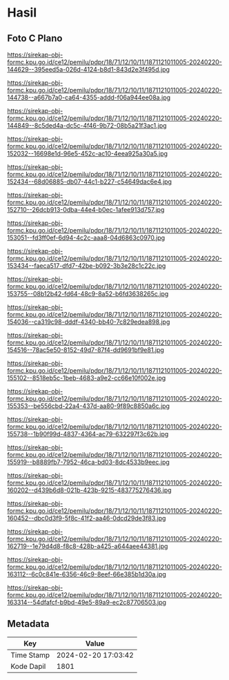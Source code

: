 # Hasil

## Foto C Plano

https://sirekap-obj-formc.kpu.go.id/ce12/pemilu/pdpr/18/71/12/10/11/1871121011005-20240220-144629--395eed5a-026d-4124-b8d1-843d2e3f495d.jpg

https://sirekap-obj-formc.kpu.go.id/ce12/pemilu/pdpr/18/71/12/10/11/1871121011005-20240220-144738--a667b7a0-ca64-4355-addd-f06a944ee08a.jpg

https://sirekap-obj-formc.kpu.go.id/ce12/pemilu/pdpr/18/71/12/10/11/1871121011005-20240220-144849--8c5ded4a-dc5c-4f46-9b72-08b5a21f3ac1.jpg

https://sirekap-obj-formc.kpu.go.id/ce12/pemilu/pdpr/18/71/12/10/11/1871121011005-20240220-152032--16698e1d-96e5-452c-ac10-4eea925a30a5.jpg

https://sirekap-obj-formc.kpu.go.id/ce12/pemilu/pdpr/18/71/12/10/11/1871121011005-20240220-152434--68d06885-db07-44c1-b227-c54649dac6e4.jpg

https://sirekap-obj-formc.kpu.go.id/ce12/pemilu/pdpr/18/71/12/10/11/1871121011005-20240220-152710--26dcb913-0dba-44e4-b0ec-1afee913d757.jpg

https://sirekap-obj-formc.kpu.go.id/ce12/pemilu/pdpr/18/71/12/10/11/1871121011005-20240220-153051--fd3ff0ef-6d94-4c2c-aaa8-04d6863c0970.jpg

https://sirekap-obj-formc.kpu.go.id/ce12/pemilu/pdpr/18/71/12/10/11/1871121011005-20240220-153434--faeca517-dfd7-42be-b092-3b3e28c1c22c.jpg

https://sirekap-obj-formc.kpu.go.id/ce12/pemilu/pdpr/18/71/12/10/11/1871121011005-20240220-153755--08b12b42-fd64-48c9-8a52-b6fd3638265c.jpg

https://sirekap-obj-formc.kpu.go.id/ce12/pemilu/pdpr/18/71/12/10/11/1871121011005-20240220-154036--ca319c98-dddf-4340-bb40-7c829edea898.jpg

https://sirekap-obj-formc.kpu.go.id/ce12/pemilu/pdpr/18/71/12/10/11/1871121011005-20240220-154516--78ac5e50-8152-49d7-87f4-dd9691bf9e81.jpg

https://sirekap-obj-formc.kpu.go.id/ce12/pemilu/pdpr/18/71/12/10/11/1871121011005-20240220-155102--8518eb5c-1beb-4683-a9e2-cc66e10f002e.jpg

https://sirekap-obj-formc.kpu.go.id/ce12/pemilu/pdpr/18/71/12/10/11/1871121011005-20240220-155353--be556cbd-22a4-437d-aa80-9f89c8850a6c.jpg

https://sirekap-obj-formc.kpu.go.id/ce12/pemilu/pdpr/18/71/12/10/11/1871121011005-20240220-155738--1b90f99d-4837-4364-ac79-632297f3c62b.jpg

https://sirekap-obj-formc.kpu.go.id/ce12/pemilu/pdpr/18/71/12/10/11/1871121011005-20240220-155919--b8889fb7-7952-46ca-bd03-8dc4533b9eec.jpg

https://sirekap-obj-formc.kpu.go.id/ce12/pemilu/pdpr/18/71/12/10/11/1871121011005-20240220-160202--d439b6d8-021b-423b-9215-483775276436.jpg

https://sirekap-obj-formc.kpu.go.id/ce12/pemilu/pdpr/18/71/12/10/11/1871121011005-20240220-160452--dbc0d3f9-5f8c-41f2-aa46-0dcd29de3f83.jpg

https://sirekap-obj-formc.kpu.go.id/ce12/pemilu/pdpr/18/71/12/10/11/1871121011005-20240220-162719--1e79d4d8-f8c8-428b-a425-a644aee44381.jpg

https://sirekap-obj-formc.kpu.go.id/ce12/pemilu/pdpr/18/71/12/10/11/1871121011005-20240220-163112--6c0c841e-6356-46c9-8eef-66e385b1d30a.jpg

https://sirekap-obj-formc.kpu.go.id/ce12/pemilu/pdpr/18/71/12/10/11/1871121011005-20240220-163314--54dfafcf-b9bd-49e5-89a9-ec2c87706503.jpg


## Metadata

| Key        | Value               |
| ---------- | ------------------- |
| Time Stamp | 2024-02-20 17:03:42 |
| Kode Dapil | 1801                |



